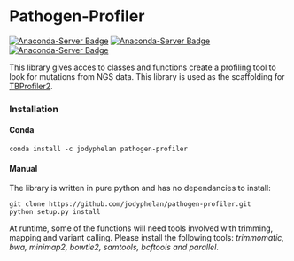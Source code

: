 # Pathogen-Profiler
[![Anaconda-Server Badge](https://anaconda.org/jodyphelan/pathogen-profiler/badges/installer/conda.svg)](https://conda.anaconda.org/jodyphelan) [![Anaconda-Server Badge](https://anaconda.org/jodyphelan/pathogen-profiler/badges/license.svg)](https://anaconda.org/jodyphelan/pathogen-profiler) [![Anaconda-Server Badge](https://anaconda.org/jodyphelan/pathogen-profiler/badges/latest_release_date.svg)](https://anaconda.org/jodyphelan/pathogen-profiler)

 This library gives acces to classes and functions create a profiling tool to look for mutations from NGS data. This library is used as the scaffolding for [TBProfiler2](https://github.com/jodyphelan/TBProfiler2).

### Installation

#### Conda

```
conda install -c jodyphelan pathogen-profiler
```
#### Manual
The library is written in pure python and has no dependancies to install:
```
git clone https://github.com/jodyphelan/pathogen-profiler.git
python setup.py install
```
At runtime, some of the functions will need tools involved with trimming, mapping and variant calling. Please install the following tools: *trimmomatic, bwa, minimap2, bowtie2, samtools, bcftools and parallel*.

